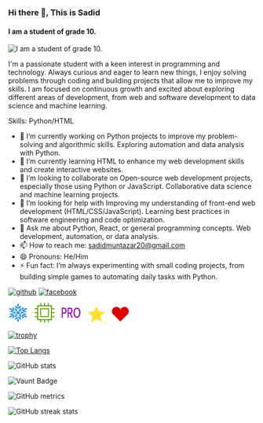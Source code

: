 ### Hi there 👋, This is Sadid
#### I am a student of grade 10.
![I am a student of grade 10.](https://scontent.fcgp3-2.fna.fbcdn.net/v/t39.30808-6/470239503_122093141828701198_3309819154110482196_n.jpg?_nc_cat=102&ccb=1-7&_nc_sid=cc71e4&_nc_ohc=dEgjDzUx2KQQ7kNvgFAbO3A&_nc_zt=23&_nc_ht=scontent.fcgp3-2.fna&_nc_gid=Ae-jIFPTSio1hzqPQXa6ycp&oh=00_AYBDZ6UliUwpQlCMAw_9m_6KnotDP8uP88yCd1niJUY1Gg&oe=67677D14)

I'm a passionate student with a keen interest in programming and technology. Always curious and eager to learn new things, I enjoy solving problems through coding and building projects that allow me to improve my skills. I am focused on continuous growth and excited about exploring different areas of development, from web and software development to data science and machine learning.

Skills: Python/HTML

- 🔭 I’m currently working on Python projects to improve my problem-solving and algorithmic skills. Exploring automation and data analysis with Python. 
- 🌱 I’m currently learning HTML to enhance my web development skills and create interactive websites. 
- 👯 I’m looking to collaborate on Open-source web development projects, especially those using Python or JavaScript. Collaborative data science and machine learning projects. 
- 🤔 I’m looking for help with Improving my understanding of front-end web development (HTML/CSS/JavaScript). Learning best practices in software engineering and code optimization. 
- 💬 Ask me about Python, React, or general programming concepts. Web development, automation, or data analysis. 
- 📫 How to reach me: sadidmuntazar20@gmail.com 
- 😄 Pronouns: He/Him 
- ⚡ Fun fact: I’m always experimenting with small coding projects, from building simple games to automating daily tasks with Python. 


[<img src='https://cdn.jsdelivr.net/npm/simple-icons@3.0.1/icons/github.svg' alt='github' height='40'>](https://github.com/https://github.com/Sadid-5)  [<img src='https://cdn.jsdelivr.net/npm/simple-icons@3.0.1/icons/facebook.svg' alt='facebook' height='40'>](https://www.facebook.com/https://www.facebook.com/profile.php?id=61571035940369)  

<a href='https://archiveprogram.github.com/'><img src='https://raw.githubusercontent.com/acervenky/animated-github-badges/master/assets/acbadge.gif' width='40' height='40'></a> <a href='https://docs.github.com/en/developers'><img src='https://raw.githubusercontent.com/acervenky/animated-github-badges/master/assets/devbadge.gif' width='40' height='40'></a> <a href='https://github.com/pricing'><img src='https://raw.githubusercontent.com/acervenky/animated-github-badges/master/assets/pro.gif' width='40' height='40'></a> <a href='https://stars.github.com/'><img src='https://raw.githubusercontent.com/acervenky/animated-github-badges/master/assets/starbadge.gif' width='35' height='35'></a> <a href='https://docs.github.com/en/github/supporting-the-open-source-community-with-github-sponsors'><img src='https://raw.githubusercontent.com/acervenky/animated-github-badges/master/assets/sponsorbadge.gif' width='35' height='35'></a> 

[![trophy](https://github-profile-trophy.vercel.app/?username=https://github.com/Sadid-5)](https://github.com/ryo-ma/github-profile-trophy)

[![Top Langs](https://github-readme-stats.vercel.app/api/top-langs/?username=https://github.com/Sadid-5)](https://github.com/anuraghazra/github-readme-stats)

![GitHub stats](https://github-readme-stats.vercel.app/api?username=https://github.com/Sadid-5&show_icons=true&count_private=true)  

![Vaunt Badge](https://api.vaunt.dev/v1/github/entities/https://github.com/Sadid-5/contributions?format=svg&private=true)  

![GitHub metrics](https://metrics.lecoq.io/https://github.com/Sadid-5)  

![GitHub streak stats](https://streak-stats.demolab.com/?user=https://github.com/Sadid-5)  

